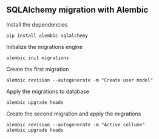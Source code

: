 ## SQLAlchemy migration with Alembic

Install the dependencies
```
pip install alembic sqlalchemy
```

Initialize the migrations engine

```
alembic init migrations
```

Create the first migration
```
alembic revision --autogenerate -m "Create user model"
``` 

Apply the migrations to database
```
alembic upgrade heads
```

Create the second migration and apply the migrations
```
alembic revision --autogenerate -m "Active collumn"
alembic upgrade heads
```

